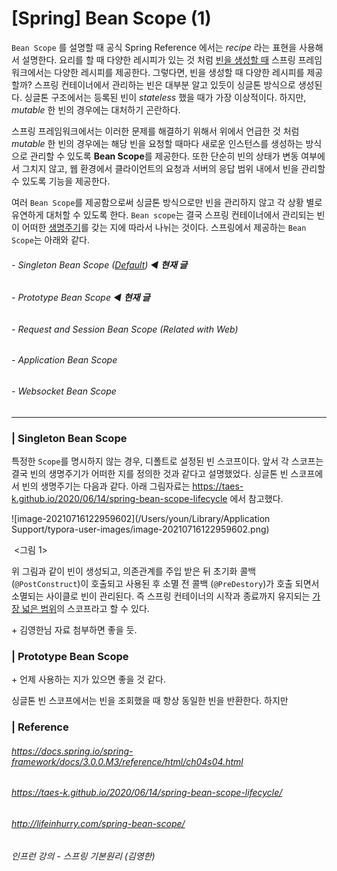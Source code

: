 # [Spring] Bean Scope (1)

`Bean Scope` 를 설명할 때 공식 Spring Reference 에서는 *recipe* 라는 표현을 사용해서 설명한다. 요리를 할 때 다양한 레시피가 있는 것 처럼 <u>빈을 생성할 때</u> 스프링 프레임워크에서는 다양한 레시피를 제공한다. 그렇다면, 빈을 생성할 때 다양한 레시피를 제공할까? 스프링 컨테이너에서 관리하는 빈은 대부분 알고 있듯이 싱글톤 방식으로 생성된다. 싱글톤 구조에서는 등록된 빈이 *stateless* 했을 때가 가장 이상적이다. 하지만, *mutable* 한 빈의 경우에는 대처하기 곤란하다. 

스프링 프레임워크에서는 이러한 문제를 해결하기 위해서 위에서 언급한 것 처럼 *mutable* 한 빈의 경우에는 해당 빈을 요청할 때마다 새로운 인스턴스를 생성하는 방식으로 관리할 수 있도록 **Bean Scope**를 제공한다. 또한 단순히 빈의 상태가 변동 여부에서 그치지 않고, 웹 환경에서 클라이언트의 요청과 서버의 응답 범위 내에서 빈을 관리할 수 있도록 기능을 제공한다. 

여러 `Bean Scope`를 제공함으로써 싱글톤 방식으로만 빈을 관리하지 않고 각 상황 별로 유연하게 대처할 수 있도록 한다. `Bean scope`는 결국 스프링 컨테이너에서 관리되는 빈이 어떠한 <u>생명주기</u>를 갖는 지에 따라서 나뉘는 것이다. 스프링에서 제공하는 `Bean Scope`는 아래와 같다. 

###### - Singleton Bean Scope (<u>Default</u>) ◀︎ **현재 글**

###### - Prototype Bean Scope ◀︎ **현재 글**

###### - Request and Session Bean Scope (Related with Web)

###### - Application Bean Scope 

###### - Websocket Bean Scope 

___

### | Singleton Bean Scope

특정한 `Scope`를 명시하지 않는 경우, 디폴트로 설정된 빈 스코프이다. 앞서 각 스코프는 결국 빈의 생명주기가 어떠한 지를 정의한 것과 같다고 설명했었다. 싱글톤 빈 스코프에서 빈의 생명주기는 다음과 같다. 아래 그림자료는 https://taes-k.github.io/2020/06/14/spring-bean-scope-lifecycle 에서 참고했다. 

![image-20210716122959602](/Users/youn/Library/Application Support/typora-user-images/image-20210716122959602.png)

​					   <그림 1> 

위 그림과 같이 빈이 생성되고, 의존관계를 주입 받은 뒤 초기화 콜백 (`@PostConstruct`)이 호출되고 사용된 후 소멸 전 콜백 (`@PreDestory`)가 호출 되면서 소멸되는 사이클로 빈이 관리된다. 즉 스프링 컨테이너의 시작과 종료까지 유지되는 <u>가장 넓은 범위</u>의 스코프라고 할 수 있다.

\+ 김영한님 자료 첨부하면 좋을 듯.



### | Prototype Bean Scope 

\+ 언제 사용하는 지가 있으면 좋을 것 같다. 

싱글톤 빈 스코프에서는 빈을 조회했을 때 항상 동일한 빈을 반환한다. 하지만 





### | Reference 

###### https://docs.spring.io/spring-framework/docs/3.0.0.M3/reference/html/ch04s04.html

###### https://taes-k.github.io/2020/06/14/spring-bean-scope-lifecycle/ 

###### http://lifeinhurry.com/spring-bean-scope/

###### 인프런 강의 - 스프링 기본원리 (김영한)

